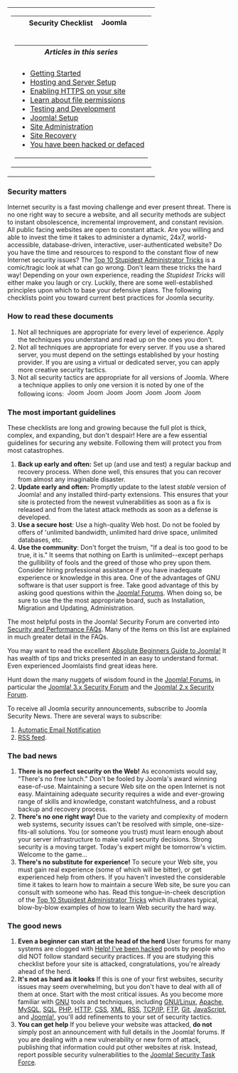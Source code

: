 <!-- Filename: Security_Checklist/Getting_Started / Display title: Security Checklist -->

<table class="navbox" data-cellspacing="0">

<tbody>
<tr class="odd">
<td><table class="nowraplinks navbox-inner" data-cellspacing="0">

<tbody>
<tr class="header">
<th colspan="2" class="navbox-title" scope="col">Security Checklist <img
src="https://docs.joomla.org/images/7/7b/Compat_icon_CMS.png"
decoding="async" data-file-width="87" data-file-height="17" width="87"
height="17" alt="Joomla CMS" /></th>
</tr>
&#10;<tr class="odd">
<td></td>
<td></td>
</tr>
<tr class="even">
<td colspan="2" class="navbox-abovebelow"></td>
</tr>
<tr class="odd">
<td></td>
<td></td>
</tr>
<tr class="even">
<td colspan="2" class="navbox-list navbox-odd"><table
class="nowraplinks navbox-subgroup" data-cellspacing="0">

<tbody>
<tr class="header">
<th colspan="2" class="navbox-title" scope="col"><em>Articles in this
series</em></th>
</tr>
&#10;<tr class="odd">
<td></td>
<td></td>
</tr>
<tr class="even">
<td colspan="2" class="navbox-list navbox-odd"><ul>
<li><a href="https://docs.joomla.org/Security_Checklist/Getting_Started"
title="Special:MyLanguage/Security Checklist/Getting Started">Getting
Started</a></li>
<li><a
href="https://docs.joomla.org/Security_Checklist/Hosting_and_Server_Setup"
title="Special:MyLanguage/Security Checklist/Hosting and Server Setup">Hosting
and Server Setup</a></li>
<li><a href="https://docs.joomla.org/Enabling_HTTPS_on_your_site"
title="Special:MyLanguage/Enabling HTTPS on your site">Enabling HTTPS on
your site</a></li>
<li><a
href="https://docs.joomla.org/Security_Checklist/Where_can_you_learn_more_about_file_permissions%3F"
title="Special:MyLanguage/Security Checklist/Where can you learn more about file permissions?">Learn
about file permissions</a></li>
<li><a
href="https://docs.joomla.org/Security_Checklist/Testing_and_Development"
title="Special:MyLanguage/Security Checklist/Testing and Development">Testing
and Development</a></li>
<li><a href="https://docs.joomla.org/Security_Checklist/Joomla!_Setup"
title="Special:MyLanguage/Security Checklist/Joomla! Setup">Joomla!
Setup</a></li>
<li><a
href="https://docs.joomla.org/Security_Checklisthttps://docs.joomla.org/Security%20Checklist/Site%20Administration">Site
Administration</a></li>
<li><a
href="https://docs.joomla.org/Security_Checklisthttps://docs.joomla.org/Security%20Checklist/Site%20Recovery">Site
Recovery</a></li>
<li><a
href="https://docs.joomla.org/Security_Checklist/You_have_been_hacked_or_defaced"
title="Special:MyLanguage/Security Checklist/You have been hacked or defaced">You
have been hacked or defaced</a></li>
</ul></td>
</tr>
</tbody>
</table></td>
</tr>
</tbody>
</table></td>
</tr>
</tbody>
</table>

### Security matters

Internet security is a fast moving challenge and ever present threat.
There is no one right way to secure a website, and all security methods
are subject to instant obsolescence, incremental improvement, and
constant revision. All public facing websites are open to constant
attack. Are you willing and able to invest the time it takes to
administer a dynamic, 24x7, world-accessible, database-driven,
interactive, user-authenticated website? Do you have the time and
resources to respond to the constant flow of new Internet security
issues? The [Top 10 Stupidest Administrator
Tricks](https://docs.joomla.org/Top_10_Stupidest_Administrator_Tricks "Top 10 Stupidest Administrator Tricks")
is a comic/tragic look at what can go wrong. Don't learn these tricks
the hard way! Depending on your own experience, reading the *Stupidest
Tricks* will either make you laugh or cry. Luckily, there are some
well-established principles upon which to base your defensive plans. The
following checklists point you toward current best practices for Joomla
security.

### How to read these documents

1.  Not all techniques are appropriate for every level of experience.
    Apply the techniques you understand and read up on the ones you
    don't.
2.  Not all techniques are appropriate for every server. If you use a
    shared server, you must depend on the settings established by your
    hosting provider. If you are using a virtual or dedicated server,
    you can apply more creative security tactics.
3.  Not all security tactics are appropriate for all versions of Joomla.
    Where a technique applies to only one version it is noted by one of
    the following icons:
     <img src="https://docs.joomla.org/images/4/43/Compat_icon_1_0.png"
    decoding="async" data-file-width="40" data-file-height="17" width="40"
    height="17" alt="Joomla 1.0" /> <img src="https://docs.joomla.org/images/c/c8/Compat_icon_1_5.png"
    decoding="async" data-file-width="40" data-file-height="17" width="40"
    height="17" alt="Joomla 1.5" /> <img src="https://docs.joomla.org/images/d/da/Compat_icon_1_6.png"
    decoding="async" data-file-width="40" data-file-height="17" width="40"
    height="17" alt="Joomla 1.6" /> <img src="https://docs.joomla.org/images/8/87/Compat_icon_1_7.png"
    decoding="async" data-file-width="40" data-file-height="17" width="40"
    height="17" alt="Joomla 1.7" /> <img src="https://docs.joomla.org/images/5/53/Compat_icon_2_5.png"
    decoding="async" data-file-width="40" data-file-height="17" width="40"
    height="17" alt="Joomla 2.5" /> <img src="https://docs.joomla.org/images/9/9e/Compat_icon_3_0.png"
    decoding="async" data-file-width="40" data-file-height="17" width="40"
    height="17" alt="Joomla 3.0" /> <img src="https://docs.joomla.org/images/d/d6/Compat_icon_3_1.png"
    decoding="async" data-file-width="40" data-file-height="17" width="40"
    height="17" alt="Joomla 3.1" />

### The most important guidelines

These checklists are long and growing because the full plot is thick,
complex, and expanding, but don't despair! Here are a few essential
guidelines for securing any website. Following them will protect you
from most catastrophes.

1.  **Back up early and often:** Set up (and use and test) a regular
    backup and recovery process. When done well, this ensures that you
    can recover from almost any imaginable disaster.
2.  **Update early and often:** Promptly update to the latest *stable*
    version of Joomla! and any installed third-party extensions. This
    ensures that your site is protected from the newest vulnerabilities
    as soon as a fix is released and from the latest attack methods as
    soon as a defense is developed.
3.  **Use a secure host**: Use a high-quality Web host. Do not be fooled
    by offers of 'unlimited bandwidth, unlimited hard drive space,
    unlimited databases, etc.
4.  **Use the community**: Don't forget the truism, "If a deal is too
    good to be true, it is." It seems that nothing on Earth is
    unlimited--except perhaps the gullibility of fools and the greed of
    those who prey upon them. Consider hiring professional assistance if
    you have inadequate experience or knowledge in this area. One of the
    advantages of GNU software is that user support is free. Take good
    advantage of this by asking good questions within the
    <a href="http://forum.joomla.org" class="external text" target="_blank"
    rel="noreferrer noopener">Joomla! Forums</a>. When doing so, be sure
    to use the the most appropriate board, such as Installation,
    Migration and Updating, Administration.

The most helpful posts in the Joomla! Security Forum are converted into
[Security and Performance
FAQs](https://docs.joomla.org/Security_and_Performance_FAQs "Security and Performance FAQs").
Many of the items on this list are explained in much greater detail in
the FAQs.

You may want to read the excellent
<a href="https://docs.joomla.org/Beginners" class="mw-redirect"
title="Beginners">Absolute Beginners Guide to Joomla!</a> It has wealth
of tips and tricks presented in an easy to understand format. Even
experienced Joomlaists find great ideas here.

Hunt down the many nuggets of wisdom found in the
<a href="http://forum.joomla.org" class="external text" target="_blank"
rel="noreferrer noopener">Joomla! Forums</a>, in particular the
<a href="http://forum.joomla.org/viewforum.php?f=714"
class="external text" target="_blank" rel="noreferrer noopener">Joomla!
3.x Security Forum</a> and the
<a href="http://forum.joomla.org/viewforum.php?f=621"
class="external text" target="_blank" rel="noreferrer noopener">Joomla!
2.x Security Forum</a>.

To receive all Joomla security announcements, subscribe to Joomla
Security News. There are several ways to subscribe:

1.  <a
    href="http://feedburner.google.com/fb/a/mailverify?uri=JoomlaSecurityNews"
    class="external text" target="_blank"
    rel="nofollow noreferrer noopener">Automatic Email Notification</a>
2.  <a href="http://feeds.joomla.org/JoomlaSecurityNews"
    class="external text" target="_blank" rel="noreferrer noopener">RSS
    feed</a>.

### The bad news

1.  **There is no perfect security on the Web!** As economists would
    say, "There's no free lunch." Don't be fooled by Joomla's award
    winning ease-of-use. Maintaining a secure Web site on the open
    Internet is not easy. Maintaining adequate security requires a wide
    and ever-growing range of skills and knowledge, constant
    watchfulness, and a robust backup and recovery process.
2.  **There's no one right way!** Due to the variety and complexity of
    modern web systems, security issues can't be resolved with simple,
    one-size-fits-all solutions. You (or someone you trust) must learn
    enough about your server infrastructure to make valid security
    decisions. Strong security is a moving target. Today's expert might
    be tomorrow's victim. Welcome to the game...
3.  **There's no substitute for experience!** To secure your Web site,
    you must gain real experience (some of which will be bitter), or get
    experienced help from others. If you haven't invested the
    considerable time it takes to learn how to maintain a secure Web
    site, be sure you can consult with someone who has. Read this
    tongue-in-cheek description of the [Top 10 Stupidest Administrator
    Tricks](https://docs.joomla.org/Top_10_Stupidest_Administrator_Tricks "Top 10 Stupidest Administrator Tricks")
    which illustrates typical, blow-by-blow examples of how to learn Web
    security the hard way.

### The good news

1.  **Even a beginner can start at the head of the herd** User forums
    for many systems are clogged with
    <a href="http://www.google.com/search?q=Help!+I&#39;ve+been+hacked"
    class="external text" target="_blank"
    rel="nofollow noreferrer noopener">Help! I've been hacked</a> posts
    by people who did NOT follow standard security practices. If you are
    studying this checklist before your site is attacked,
    congratulations, you're already ahead of the herd.
2.  **It's not as hard as it looks** If this is one of your first
    websites, security issues may seem overwhelming, but you don't have
    to deal with all of them at once. Start with the most critical
    issues. As you become more familiar with
    <a href="http://www.gnu.org" class="external text" target="_blank"
    rel="nofollow noreferrer noopener">GNU</a> tools and techniques,
    including
    <a href="http://www.gnu.org/" class="external text" target="_blank"
    rel="nofollow noreferrer noopener">GNU/Linux</a>,
    <a href="http://www.apache.org" class="external text" target="_blank"
    rel="nofollow noreferrer noopener">Apache</a>,
    <a href="http://www.mysql.com" class="external text" target="_blank"
    rel="nofollow noreferrer noopener">MySQL</a>,
    <a href="http://en.wikipedia.org/wiki/SQL" class="external text"
    target="_blank" rel="nofollow noreferrer noopener">SQL</a>,
    <a href="http://www.php.net" class="external text" target="_blank"
    rel="nofollow noreferrer noopener">PHP</a>,
    <a href="http://en.wikipedia.org/wiki/HTTP" class="external text"
    target="_blank" rel="nofollow noreferrer noopener">HTTP</a>,
    <a href="http://en.wikipedia.org/wiki/CSS" class="external text"
    target="_blank" rel="nofollow noreferrer noopener">CSS</a>,
    <a href="http://en.wikipedia.org/wiki/XML" class="external text"
    target="_blank" rel="nofollow noreferrer noopener">XML</a>,
    <a href="http://en.wikipedia.org/wiki/RSS" class="external text"
    target="_blank" rel="nofollow noreferrer noopener">RSS</a>,
    <a href="http://en.wikipedia.org/wiki/TCP/IP" class="external text"
    target="_blank" rel="nofollow noreferrer noopener">TCP/IP</a>,
    <a href="http://en.wikipedia.org/wiki/FTP" class="external text"
    target="_blank" rel="nofollow noreferrer noopener">FTP</a>,
    <a href="https://git-scm.com/" class="external text" target="_blank"
    rel="nofollow noreferrer noopener">Git</a>,
    <a href="http://en.wikipedia.org/wiki/JavaScript" class="external text"
    target="_blank" rel="nofollow noreferrer noopener">JavaScript</a>,
    and
    <a href="http://www.joomla.org" class="external text" target="_blank"
    rel="noreferrer noopener">Joomla!</a>, you'll add refinements to
    your set of security tactics.
3.  **You can get help** If you believe your website was attacked, **do
    not** simply post an announcement with full details in the Joomla!
    forums. If you are dealing with a new vulnerability or new form of
    attack, publishing that information could put other websites at
    risk. Instead, report possible security vulnerabilities to the
    <a href="http://developer.joomla.org/security" class="external text"
    target="_blank" rel="noreferrer noopener">Joomla! Security Task
    Force</a>.
